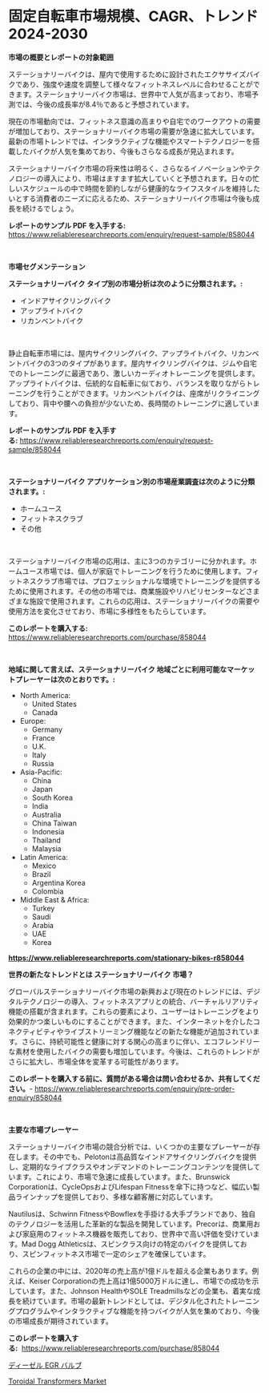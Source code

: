 <p><h1>固定自転車市場規模、CAGR、トレンド 2024-2030</h1></p><p><strong>市場の概要とレポートの対象範囲</strong></p>
<p><p>ステーショナリーバイクは、屋内で使用するために設計されたエクササイズバイクであり、強度や速度を調整して様々なフィットネスレベルに合わせることができます。ステーショナリーバイク市場は、世界中で人気が高まっており、市場予測では、今後の成長率が8.4％であると予想されています。</p><p>現在の市場動向では、フィットネス意識の高まりや自宅でのワークアウトの需要が増加しており、ステーショナリーバイク市場の需要が急速に拡大しています。最新の市場トレンドでは、インタラクティブな機能やスマートテクノロジーを搭載したバイクが人気を集めており、今後もさらなる成長が見込まれます。</p><p>ステーショナリーバイク市場の将来性は明るく、さらなるイノベーションやテクノロジーの導入により、市場はますます拡大していくと予想されます。日々の忙しいスケジュールの中で時間を節約しながら健康的なライフスタイルを維持したいとする消費者のニーズに応えるため、ステーショナリーバイク市場は今後も成長を続けるでしょう。</p></p>
<p><strong>レポートのサンプル PDF を入手する:</strong> <a href="https://www.reliableresearchreports.com/enquiry/request-sample/858044">https://www.reliableresearchreports.com/enquiry/request-sample/858044</a></p>
<p>&nbsp;</p>
<p><strong>市場セグメンテーション</strong></p>
<p><strong>ステーショナリーバイク タイプ別の市場分析は次のように分類されます。:</strong></p>
<p><ul><li>インドアサイクリングバイク</li><li>アップライトバイク</li><li>リカンベントバイク</li></ul></p>
<p>&nbsp;</p>
<p><p>静止自転車市場には、屋内サイクリングバイク、アップライトバイク、リカンベントバイクの3つのタイプがあります。屋内サイクリングバイクは、ジムや自宅でのトレーニングに最適であり、激しいカーディオトレーニングを提供します。アップライトバイクは、伝統的な自転車に似ており、バランスを取りながらトレーニングを行うことができます。リカンベントバイクは、座席がリクライニングしており、背中や腰への負担が少ないため、長時間のトレーニングに適しています。</p></p>
<p><strong>レポートのサンプル PDF を入手する:</strong>&nbsp;<a href="https://www.reliableresearchreports.com/enquiry/request-sample/858044">https://www.reliableresearchreports.com/enquiry/request-sample/858044</a></p>
<p>&nbsp;</p>
<p><strong> ステーショナリーバイク アプリケーション別の市場産業調査は次のように分類されます。:</strong></p>
<p><ul><li>ホームユース</li><li>フィットネスクラブ</li><li>その他</li></ul></p>
<p>&nbsp;</p>
<p><p>ステーショナリーバイク市場の応用は、主に3つのカテゴリーに分かれます。ホームユース市場では、個人が家庭でトレーニングを行うために使用します。フィットネスクラブ市場では、プロフェッショナルな環境でトレーニングを提供するために使用されます。その他の市場では、商業施設やリハビリセンターなどさまざまな施設で使用されます。これらの応用は、ステーショナリーバイクの需要や使用方法を変化させており、市場に多様性をもたらしています。</p></p>
<p><strong>このレポートを購入する:</strong>&nbsp; <a href="https://www.reliableresearchreports.com/purchase/858044">https://www.reliableresearchreports.com/purchase/858044</a></p>
<p>&nbsp;</p>
<p><strong>地域に関して言えば、ステーショナリーバイク 地域ごとに利用可能なマーケットプレーヤーは次のとおりです。:</strong></p>
<p><ul>
    <li>
        North America:
        <ul>
            <li>United States</li>
            <li>Canada</li>
        </ul>
    </li>
    <li>
        Europe:
        <ul>
            <li>Germany</li>
            <li>France</li>
            <li>U.K.</li>
            <li>Italy</li>
            <li>Russia</li>
        </ul>
    </li>
    <li>
        Asia-Pacific:
        <ul>
            <li>China</li>
            <li>Japan</li>
            <li>South Korea</li>
            <li>India</li>
            <li>Australia</li>
            <li>China Taiwan</li>
            <li>Indonesia</li>
            <li>Thailand</li>
            <li>Malaysia</li>
        </ul>
    </li>
    <li>
        Latin America:
        <ul>
            <li>Mexico</li>
            <li>Brazil</li>
            <li>Argentina Korea</li>
            <li>Colombia</li>
        </ul>
    </li>
    <li>
        Middle East & Africa:
        <ul>
            <li>Turkey</li>
            <li>Saudi</li>
            <li>Arabia</li>
            <li>UAE</li>
            <li>Korea</li>
        </ul>
    </li>
    </ul></p>
<p><strong><a href="https://www.reliableresearchreports.com/stationary-bikes-r858044">https://www.reliableresearchreports.com/stationary-bikes-r858044</a></strong>&nbsp;</p>
<p><strong>世界の新たなトレンドとは ステーショナリーバイク 市場？</strong></p>
<p><p>グローバルステーショナリーバイク市場の新興および現在のトレンドには、デジタルテクノロジーの導入、フィットネスアプリとの統合、バーチャルリアリティ機能の搭載が含まれます。これらの要素により、ユーザーはトレーニングをより効果的かつ楽しいものにすることができます。また、インターネットを介したコネクティビティやライブストリーミング機能などの新たな機能が追加されています。さらに、持続可能性と健康に対する関心の高まりに伴い、エコフレンドリーな素材を使用したバイクの需要も増加しています。今後は、これらのトレンドがさらに拡大し、市場全体を変革する可能性があります。</p></p>
<p><strong>このレポートを購入する前に、質問がある場合は問い合わせるか、共有してください。</strong>- <a href="https://www.reliableresearchreports.com/enquiry/pre-order-enquiry/858044">https://www.reliableresearchreports.com/enquiry/pre-order-enquiry/858044</a></p>
<p>&nbsp;</p>
<p><strong>主要な市場プレーヤー</strong></p>
<p><p>ステーショナリーバイク市場の競合分析では、いくつかの主要なプレーヤーが存在します。その中でも、Pelotonは高品質なインドアサイクリングバイクを提供し、定期的なライブクラスやオンデマンドのトレーニングコンテンツを提供しています。これにより、市場で急速に成長しています。また、Brunswick Corporationは、CycleOpsおよびLifespan Fitnessを傘下に持つなど、幅広い製品ラインナップを提供しており、多様な顧客層に対応しています。</p><p>Nautilusは、Schwinn FitnessやBowflexを手掛ける大手ブランドであり、独自のテクノロジーを活用した革新的な製品を開発しています。Precorは、商業用および家庭用のフィットネス機器を販売しており、世界中で高い評価を受けています。Mad Dogg Athleticsは、スピンクラス向けの特定のバイクを提供しており、スピンフィットネス市場で一定のシェアを確保しています。</p><p>これらの企業の中には、2020年の売上高が1億ドルを超える企業もあります。例えば、Keiser Corporationの売上高は1億5000万ドルに達し、市場での成功を示しています。また、Johnson HealthやSOLE Treadmillsなどの企業も、着実な成長を続けています。市場の最新トレンドとしては、デジタル化されたトレーニングプログラムやインタラクティブな機能を持つバイクが人気を集めており、今後の市場成長が期待されています。</p></p>
<p><strong>このレポートを購入する:</strong>&nbsp;&nbsp;<a href="https://www.reliableresearchreports.com/purchase/858044">https://www.reliableresearchreports.com/purchase/858044</a></p>
<p><p><a href="https://github.com/SantosDicki04/Market-Research-Report-List-1/blob/main/853362121679.md">ディーゼル EGR バルブ</a></p><p><a href="https://github.com/ruddyyedelwadw/Market-Research-Report-List-2/blob/main/toroidal-transformers-market.md">Toroidal Transformers Market</a></p></p>